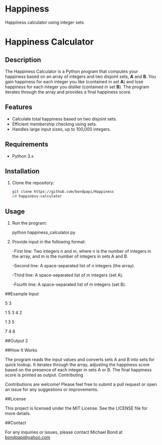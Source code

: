 # Happiness
Happiness calculator using integer sets
# Happiness Calculator

## Description

The Happiness Calculator is a Python program that computes your happiness based on an array of integers and two disjoint sets, **A** and **B**. You gain happiness for each integer you like (contained in set **A**) and lose happiness for each integer you dislike (contained in set **B**). The program iterates through the array and provides a final happiness score.

## Features

- Calculate total happiness based on two disjoint sets.
- Efficient membership checking using sets.
- Handles large input sizes, up to 100,000 integers.

## Requirements

- Python 3.x

## Installation

1. Clone the repository:
   ```bash
   git clone https://github.com/bondpapi/Happiness
   cd happiness-calculator

## Usage

1. Run the program:

    python happiness_calculator.py

2. Provide input in the following format:

    -First line: Two integers n and m, where n is the number of integers in the array, and m is the number of integers in sets A and B.

    -Second line: A space-separated list of n integers (the array).

    -Third line: A space-separated list of m integers (set A).

    -Fourth line: A space-separated list of m integers (set B).

##Example Input

5 3

1 5 3 4 2

1 3 5

7 4 6

##Output
2

##How It Works

The program reads the input values and converts sets A and B into sets for quick lookup.
It iterates through the array, adjusting the happiness score based on the presence of each integer in sets A or B.
The final happiness score is printed as output.
Contributing

Contributions are welcome! Please feel free to submit a pull request or open an issue for any suggestions or improvements.

##License

This project is licensed under the MIT License. See the LICENSE file for more details.

##Contact

For any inquiries or issues, please contact Michael Bond at bondpapi@yahoo.com